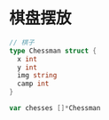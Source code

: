 # 棋盘摆放

```go
// 棋子
type Chessman struct {
  x int
  y int
  img string
  camp int
}

var chesses []*Chessman

```
